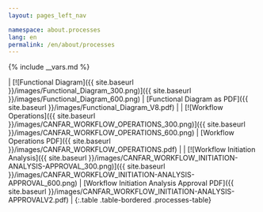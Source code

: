 ```yaml
---
layout: pages_left_nav

namespace: about.processes
lang: en
permalink: /en/about/processes
---
```


{% include __vars.md %}

<!-- Content start -->

| [![Functional Diagram]({{ site.baseurl }}/images/Functional_Diagram_300.png)]({{ site.baseurl }}/images/Functional_Diagram_600.png) | [Functional Diagram as PDF]({{ site.baseurl }}/images/Functional_Diagram_V8.pdf) |
| [![Workflow Operations]({{ site.baseurl }}/images/CANFAR_WORKFLOW_OPERATIONS_300.png)]({{ site.baseurl }}/images/CANFAR_WORKFLOW_OPERATIONS_600.png) | [Workflow Operations PDF]({{ site.baseurl }}/images/CANFAR_WORKFLOW_OPERATIONS.pdf) |
| [![Workflow Initiation Analysis]({{ site.baseurl }}/images/CANFAR_WORKFLOW_INITIATION-ANALYSIS-APPROVAL_300.png)]({{ site.baseurl }}/images/CANFAR_WORKFLOW_INITIATION-ANALYSIS-APPROVAL_600.png) | [Workflow Initiation Analysis Approval PDF]({{ site.baseurl }}/images/CANFAR_WORKFLOW_INITIATION-ANALYSIS-APPROVALV2.pdf) |
{:.table .table-bordered .processes-table}

<!-- ![Workflow Operations]({{ site.baseurl }}/images/CANFAR_WORKFLOW_OPERATIONS_300.png) -->

<!-- ![Workflow Initiation Analysis]({{ site.baseurl }}/images/CANFAR_WORKFLOW_INITIATION-ANALYSIS-APPROVAL_300.png) -->


<!-- Content end -->
